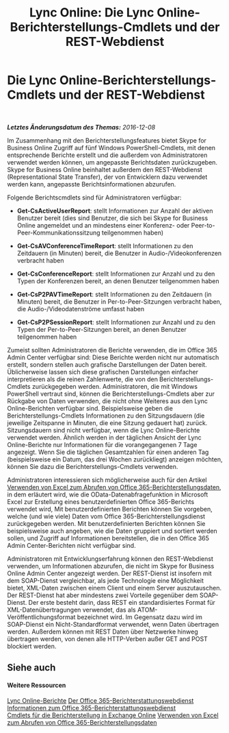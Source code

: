﻿---
title: 'Lync Online: Die Lync Online-Berichterstellungs-Cmdlets und der REST-Webdienst'
TOCTitle: Die Lync Online-Berichterstellungs-Cmdlets und der REST-Webdienst
ms:assetid: cadd73a7-c08a-4102-b73a-ccb3ad4987bf
ms:mtpsurl: https://technet.microsoft.com/de-de/library/Dn362845(v=OCS.15)
ms:contentKeyID: 56269331
ms.date: 06/01/2017
mtps_version: v=OCS.15
ms.translationtype: HT
---

# Die Lync Online-Berichterstellungs-Cmdlets und der REST-Webdienst

 

_**Letztes Änderungsdatum des Themas:** 2016-12-08_

Im Zusammenhang mit den Berichterstellungsfeatures bietet Skype for Business Online Zugriff auf fünf Windows PowerShell-Cmdlets, mit denen entsprechende Berichte erstellt und die außerdem von Administratoren verwendet werden können, um angepasste Berichtsdaten zurückzugeben. Skype for Business Online beinhaltet außerdem den REST-Webdienst (Representational State Transfer), der von Entwicklern dazu verwendet werden kann, angepasste Berichtsinformationen abzurufen.

Folgende Berichtscmdlets sind für Administratoren verfügbar:

  - **Get-CsActiveUserReport**: stellt Informationen zur Anzahl der aktiven Benutzer bereit (dies sind Benutzer, die sich bei Skype for Business Online angemeldet und an mindestens einer Konferenz- oder Peer-to-Peer-Kommunikationssitzung teilgenommen haben)

  - **Get-CsAVConferenceTimeReport**: stellt Informationen zu den Zeitdauern (in Minuten) bereit, die Benutzer in Audio-/Videokonferenzen verbracht haben

  - **Get-CsConferenceReport**: stellt Informationen zur Anzahl und zu den Typen der Konferenzen bereit, an denen Benutzer teilgenommen haben

  - **Get-CsP2PAVTimeReport**: stellt Informationen zu den Zeitdauern (in Minuten) bereit, die Benutzer in Per-to-Peer-Sitzungen verbracht haben, die Audio-/Videodatenströme umfasst haben

  - **Get-CsP2PSessionReport**: stellt Informationen zur Anzahl und zu den Typen der Per-to-Peer-Sitzungen bereit, an denen Benutzer teilgenommen haben

Zumeist sollten Administratoren die Berichte verwenden, die im Office 365 Admin Center verfügbar sind: Diese Berichte werden nicht nur automatisch erstellt, sondern stellen auch grafische Darstellungen der Daten bereit. Üblicherweise lassen sich diese grafischen Darstellungen einfacher interpretieren als die reinen Zahlenwerte, die von den Berichterstellungs-Cmdlets zurückgegeben werden. Administratoren, die mit Windows PowerShell vertraut sind, können die Berichterstellungs-Cmdlets aber zur Rückgabe von Daten verwenden, die nicht ohne Weiteres aus den Lync Online-Berichten verfügbar sind. Beispielsweise geben die Berichterstellungs-Cmdlets Informationen zu den Sitzungsdauern (die jeweilige Zeitspanne in Minuten, die eine Sitzung gedauert hat) zurück. Sitzungsdauern sind nicht verfügbar, wenn die Lync Online-Berichte verwendet werden. Ähnlich werden in der täglichen Ansicht der Lync Online-Berichte nur Informationen für die vorangegangenen 7 Tage angezeigt. Wenn Sie die täglichen Gesamtzahlen für einen anderen Tag (beispielsweise ein Datum, das drei Wochen zurückliegt) anzeigen möchten, können Sie dazu die Berichterstellungs-Cmdlets verwenden.

Administratoren interessieren sich möglicherweise auch für den Artikel [Verwenden von Excel zum Abrufen von Office 365-Berichterstellungsdaten](http://msdn.microsoft.com/de-de/library/dn781442.aspx), in dem erläutert wird, wie die OData-Datenabfragefunktion in Microsoft Excel zur Erstellung eines benutzerdefinierten Office 365-Berichts verwendet wird, Mit benutzerdefinierten Berichten können Sie vorgeben, welche (und wie viele) Daten vom Office 365-Berichterstellungsdienst zurückgegeben werden. Mit benutzerdefinierten Berichten können Sie beispielsweise auch angeben, wie die Daten gruppiert und sortiert werden sollen, und Zugriff auf Informationen bereitstellen, die in den Office 365 Admin Center-Berichten nicht verfügbar sind.

Administratoren mit Entwicklungserfahrung können den REST-Webdienst verwenden, um Informationen abzurufen, die nicht im Skype for Business Online Admin Center angezeigt werden. Der REST-Dienst ist insofern mit dem SOAP-Dienst vergleichbar, als jede Technologie eine Möglichkeit bietet, XML-Daten zwischen einem Client und einem Server auszutauschen. Der REST-Dienst hat aber mindestens zwei Vorteile gegenüber dem SOAP-Dienst. Der erste besteht darin, dass REST ein standardisiertes Format für XML-Datenübertragungen verwendet, das als ATOM-Veröffentlichungsformat bezeichnet wird. Im Gegensatz dazu wird im SOAP-Dienst ein Nicht-Standardformat verwendet, wenn Daten übertragen werden. Außerdem können mit REST Daten über Netzwerke hinweg übertragen werden, von denen alle HTTP-Verben außer GET and POST blockiert werden.

## Siehe auch

#### Weitere Ressourcen

[Lync Online-Berichte](https://technet.microsoft.com/de-de/library/dn362827\(v=ocs.15\))  
[Der Office 365-Berichterstattungswebdienst](http://msdn.microsoft.com/de-de/library/office/jj984325.aspx)  
[Informationen zum Office 365-Berichterstattungswebdienst](http://msdn.microsoft.com/de-de/library/office/jj984321.aspx)  
[Cmdlets für die Berichterstellung in Exchange Online](http://technet.microsoft.com/de-de/library/jj200780\(v=exchg.150\).aspx)  
[Verwenden von Excel zum Abrufen von Office 365-Berichterstellungsdaten](http://msdn.microsoft.com/de-de/library/dn781442.aspx)

